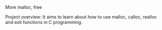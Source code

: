 More malloc, free

Project overview: It aims to learn about how to use malloc, calloc, realloc and exit functions in C programming.
